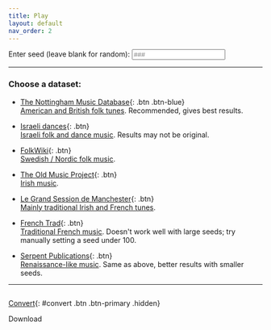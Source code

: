 ```yaml
---
title: Play
layout: default
nav_order: 2
---
```


Enter seed (leave blank for random):
<input type="text" class="input" id="seed" placeholder="###"
    pattern="\d{1,3}" oninput="setCustomValidity('')">

---

### Choose a dataset:

- [<i class="fa-solid fa-star"></i> The Nottingham Music Database](javascript:getMusic("abcsourceforge")){: .btn .btn-blue} \
    [American and British folk tunes](data#the-nottingham-music-database). Recommended, gives best results.

- [Israeli dances](javascript:getMusic("isra")){: .btn} \
    [Israeli folk and dance music](data#israeli-dances). Results may not be original.

- [FolkWiki](javascript:getMusic("folkwiki")){: .btn} \
    [Swedish / Nordic folk music](data#folkwiki).

- [The Old Music Project](javascript:getMusic("oldmusic")){: .btn} \
    [Irish music](data#the-old-music-project).

- [Le Grand Session de Manchester](javascript:getMusic("lesession")){: .btn} \
    [Mainly traditional Irish and French tunes](data#le-grand-session-de-manchester).

- [French Trad](javascript:getMusic("tradfrance")){: .btn} \
    [Traditional French music](data#french-trad). Doesn't work well with large seeds; try manually setting a seed under 100.

- [Serpent Publications](javascript:getMusic("serpent")){: .btn} \
    [Renaissance-like music](data#serpent-publications). Same as above, better results with smaller seeds.

---

<div id="music">
<pre id="notes"></pre>
<span id="caret" class="hidden animate"></span>
<div id="sheet"></div>
<div id="audio"></div>
</div>

[<i class="fa-solid fa-arrows-rotate"></i> Convert](javascript:convert()){: #convert .btn .btn-primary .hidden}
<div id="download" class="btn btn-green hidden"><i class="fa-solid fa-download"></i> Download</div>

<script src="https://cdn.jsdelivr.net/npm/abcjs@6.1.9/dist/abcjs-basic-min.js"></script>
<script src="{{ '/assets/js/util.js' | relative_url }}"></script>

